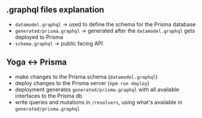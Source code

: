## .graphql files explanation

- `datamodel.graphql` -> used to define the schema for the Prisma database
- `generated/prisma.graphql` -> generated after the `datamodel.graphql` gets deployed to Prisma
- `schema.graphql` -> public facing API

## Yoga <-> Prisma

- make changes to the Prisma schema (`datamodel.graphql`)
- deploy changes to the Prisma server (`npm run deploy`)
- deployment generates `generated/prisma.graphql` with all available interfaces to the Prisma db
- write queries and mutations in `/resolvers`, using what's available in `generated/prisma.graphql`

